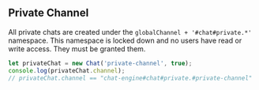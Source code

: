 ## Private Channel

All private chats are created under the ```globalChannel + '#chat#private.*'``` namespace. This namespace is locked down and no users have read or write access. They must be granted them.

```js
let privateChat = new Chat('private-channel', true);
console.log(privateChat.channel);
// privateChat.channel == "chat-engine#chat#private.#private-channel"
```
